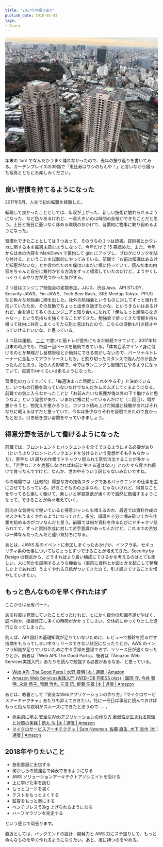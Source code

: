 ```yaml
---
title: "2017年の振り返り"
publish_date: 2018-01-03
tags:
- Diary
---
```


![](../../../assets/1514937600-1.jpg)

年末の 1on1 でなんだかうまく喋れなかったので、去年の振り返りを書いてみる。ガーデンプレイスの39階で「恵比寿はワシのもんや！」と言いながら撮った写真とともにお楽しみください。

## 良い習慣を持てるようになった
2017年5月、人生で初の転職を経験した。

転職して良かったこととしては、年収が上がった、新しい技術に触れられるようになった、など色々あるけれど、一番大きいのは時間の余裕ができたことだと思う。土日と祝日に憂いなく休める環境のおかげで、習慣的に物事に取り組めるようになった。

習慣化できたこととしては３つあって、そのうちの１つは読書。技術書とかクレカに関する本を毎週末読むようになって、今年だけで 15 冊読めた。また、今年からは本の内容を MarkDown で要約して gist にアップし、ブログにリンクを貼り付ける、ということを試験的にやってみている。前職で「お前は知識はあるけど知恵がないな」とか言われたのを僕はいまだに根に持っていて、読んだ本の内容をちゃんと自分に根付かせる方法をずっと模索していたのだけど、ようやくしっくりくるやり方が見つかった気がする。

２つ目はエンジニア勉強会の定期参加。JJUG、渋谷Java、API STUDY、Security-JAWS、Fin-JAWS、Tech Beer Bash、SRE Meetup Tokyo、PPUG など色々な勉強会に顔を出した。社外の勉強会というものに対してずっと憧れを抱いていたため、その反動でちょっと出歩き過ぎたかな、というきらいはあるけれど、会を通じて多くのエンジニアと知り合いになれて「俺ももっと頑張らなきゃなー」という気持ちを強くすることができた。勉強会で拾ってきた情報を持ち帰って社内に共有しまくってたら割と喜ばれたので、こちらの活動も引き続きやっていけるといいな、と思っている。

３つ目は運動。 [ここ](/2017/05/1493856000) で書いた筋トレが意外にもまだ継続できていて、2017年12月末の時点でも、毎週一回ペースを継続できている。「体育会系マインド身に付けるのとか無理だし目標管理とか絶対にできる気がしないので、パーソナルトレーナーに金払ってアウトソースしたろ」と割り切ったスタンスで臨んだのが良かったんだと思う。社の人の影響で、今ではランニングも習慣的にやるようになっていて、毎週５kmくらいは走るようになった。

習慣化の力ってすごくて、「毎週決まった時間にこれをやるぞ」と決めていると、いつもの行動を取っていないだけでなんだかムズムズしてくるようになる。前職での気に入らなかったことに「お前みたいな馬鹿が俺以外の下で働けると思うなよ」という発言があり、いまだに根に持っているんだけど（二回目）、頭が悪かろうと、物覚えが悪かろうと、コツコツ積み上げた知識と経験があればそれなりに戦えるはずだと思っていて、今年は多少なりそれを証明できたので良かったと思う。引き続き良い習慣をやっていきましょう。

## 得意分野を活かして働けるようになった
前職では、フロントエンドとバックエンドを全てできるようにする必要があり（というよりフロントとバックエンドを分けるという発想がそもそもなかった）、苦手な UI 周りの作業でドチャクソ怒られて意気消沈することが多かった。「苦手なことを克服しなければお前に生きる道はない」とひたすら脅され続けて育ったんですけど、なんか、世の中そういう訳じゃないみたいですね。

今の職場では（比較的）得意な方の技術スタックであるバックエンドの仕事を主にさせてもらっている。好きこそものの上手なれ、じゃないけれど、得意なことをやってると楽しく働けて、楽しいと学習意欲が湧くので自然に勉強するようになって、できることが色々増えていく。

前向きな気持ちで働いていると得意ジャンルも増えるのか、最近では資料作成のタスクもうまくやれるようになってきた。多分、知識を十分に噛み砕いてから作業を始めるのがコツなんだと思う。前職では何か資料を作るたびにドチャクソ怒られてて、ずっと資料作成に対して苦手意識があったんだけど、これまでの苦労は一体なんだったんだと遠い気持ちになる。

あとは、JAWS 系のイベントに参加しまくったおかげか、インフラ系、セキュリティ系の仕事についてもちょっとずつできることが増えてきた。Security by Design の観点から、どうすればより良い構成にできるかを考えるのはとても楽しい。人に何かを説明するような機会も（事前に資料とか図とかを起こして整理した上であれば）うまくやれる自信がついてきたので、引き続きできることを増やしていきたい。

## もっと色んなものを早く作れたはず
ここからは反省パート。

ある程度は覚悟していたことだったけれど、とにかく自分の知識不足がやばく、調べ物や、指摘修正に多くの時間がかかってしまい、全体的にゆっくりとした進行になってしまった。

例えば、API 設計の基礎知識が足りていないために、レビューで根幹を揺るがす指摘をもらってしまい中々リリースできない状況になったりとか。AWS のインフラ知識が足りていないために中々手順を整理できず、リリース日が遅くなったりとか。前者は『Web API: The Good Parts』、後者は『Amazon Web Services実践入門』あたりを読んで勉強する必要があるなあ、と思っている。

- [Web API: The Good Parts | 水野 貴明 |本 | 通販 | Amazon](https://www.amazon.co.jp/dp/4873116864/)
- [Amazon Web Services実践入門 (WEB+DB PRESS plus) | 舘岡 守, 今井 智明, 永淵 恭子, 間瀬 哲也, 三浦 悟, 柳瀬 任章 |本 | 通販 | Amazon](https://www.amazon.co.jp/dp/4774176737/)

あとは、教養として『安全なWebアプリケーションの作り方』『マイクロサービスアーキテクチャ』あたりも抑えておきたい。特に一冊目は事前に読んでおけばもっと色んな説明がスムーズにできたと思うので……。

- [体系的に学ぶ 安全なWebアプリケーションの作り方 脆弱性が生まれる原理と対策の実践 | 徳丸 浩 |本 | 通販 | Amazon](https://www.amazon.co.jp/dp/4797361190/)
- [マイクロサービスアーキテクチャ | Sam Newman, 佐藤 直生, 木下 哲也 |本 | 通販 | Amazon](https://www.amazon.co.jp/dp/4873117607/)

## 2018年やりたいこと
- 技術書展に出店する
- 何かしらの勉強会で発表できるようになる
- AWS ソリューションアーキテクトアソシエイトを受ける
- 上に挙げた本を読む
- もっとコードを書く
- テストをもっとよくする
- 監査をもっと楽にする
- ベンチプレス 50kg 上げられるようになる
- ハーフマラソンを完走する

という感じで頑張ります。

直近としては、バックエンドの設計・開発力と AWS 力にステ振りして、もっと色んなものを早く作れるようになりたい。あと、根に持つのをやめる。